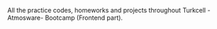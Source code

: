 All the practice codes, homeworks and projects throughout 
Turkcell -Atmosware- Bootcamp (Frontend part).
